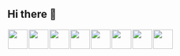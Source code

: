 ## Hi there 👋


<img src="https://cdn.jsdelivr.net/gh/devicons/devicon@latest/icons/java/java-original-wordmark.svg" width="40" height="40" style="border: 1px solid #FFFFFF;" /><img src="https://cdn.jsdelivr.net/gh/devicons/devicon@latest/icons/mysql/mysql-plain-wordmark.svg" width="40" height="40" style="border: 1px solid #FFFFFF;" /><img src="https://cdn.jsdelivr.net/gh/devicons/devicon@latest/icons/postgresql/postgresql-plain-wordmark.svg" width="40" height="40" style="border: 1px solid #FFFFFF;" /><img src="https://cdn.jsdelivr.net/gh/devicons/devicon@latest/icons/sqlite/sqlite-original-wordmark.svg" width="40" height="40" style="border: 1px solid #FFFFFF;" /><img src="https://cdn.jsdelivr.net/gh/devicons/devicon@latest/icons/maven/maven-plain.svg" width="40" height="40" style="border: 1px solid #FFFFFF;" /><img src="https://cdn.jsdelivr.net/gh/devicons/devicon@latest/icons/apache/apache-plain-wordmark.svg" width="40" height="40" style="border: 1px solid #FFFFFF;" /><img src="https://cdn.jsdelivr.net/gh/devicons/devicon@latest/icons/gradle/gradle-original-wordmark.svg" width="40" height="40" style="border: 1px solid #FFFFFF;" /><img src="https://cdn.jsdelivr.net/gh/devicons/devicon@latest/icons/spring/spring-original.svg" width="40" height="40" style="border: 1px solid #FFFFFF;" />
          

            
          
          
<!--
**rainchat/rainchat** is a ✨ _special_ ✨ repository because its `README.md` (this file) appears on your GitHub profile.

Here are some ideas to get you started:

- 🔭 I’m currently working on ...
- 🌱 I’m currently learning ...
- 👯 I’m looking to collaborate on ...
- 🤔 I’m looking for help with ...
- 💬 Ask me about ...
- 📫 How to reach me: ...
- 😄 Pronouns: ...
- ⚡ Fun fact: ...
-->
